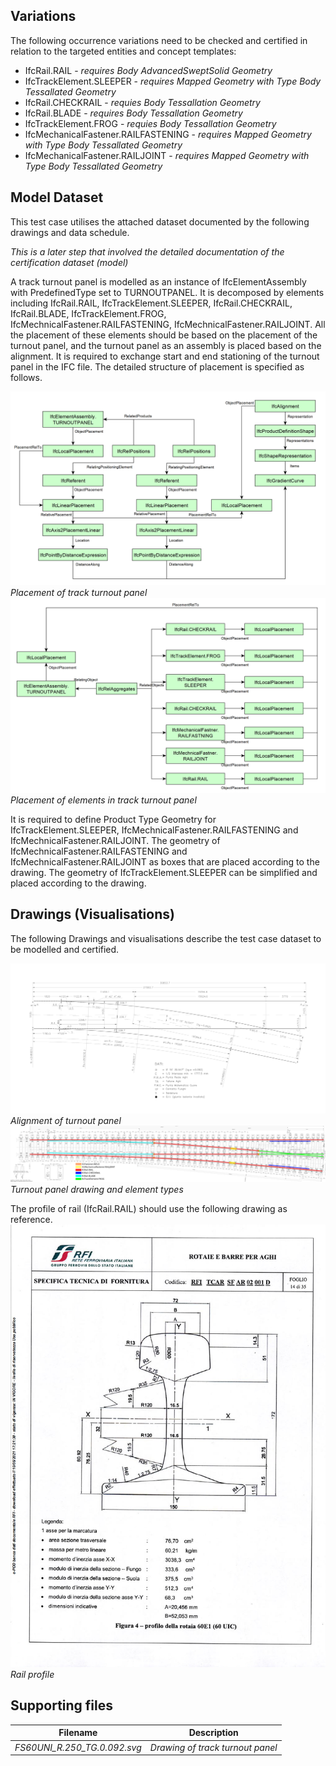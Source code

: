 ## Variations
The following occurrence variations need to be checked and certified in relation to the targeted entities and concept templates:

- IfcRail.RAIL - *requires Body AdvancedSweptSolid Geometry*
- IfcTrackElement.SLEEPER - *requires Mapped Geometry with Type Body Tessallated Geometry*
- IfcRail.CHECKRAIL - *requies Body Tessallation Geometry*
- IfcRail.BLADE - *requires Body Tessallation Geometry*
- IfcTrackElement.FROG - *requies Body Tessallation Geometry*
- IfcMechanicalFastener.RAILFASTENING - *requires Mapped Geometry with Type Body Tessallated Geometry*
- IfcMechanicalFastener.RAILJOINT - *requires Mapped Geometry with Type Body Tessallated Geometry*

## Model Dataset
This test case utilises the attached dataset documented by the following drawings and data schedule. 

*This is a later step that involved the detailed documentation of the certification dataset (model)*

A track turnout panel is modelled as an instance of IfcElementAssembly with PredefinedType set to TURNOUTPANEL.
It is decomposed by elements including IfcRail.RAIL, IfcTrackElement.SLEEPER, IfcRail.CHECKRAIL, IfcRail.BLADE, IfcTrackElement.FROG, IfcMechnicalFastener.RAILFASTENING, IfcMechnicalFastener.RAILJOINT.
All the placement of these elements should be based on the placement of the turnout panel, and the turnout panel as an assembly is placed based on the alignment.
It is required to exchange start and end stationing of the turnout panel in the IFC file.
The detailed structure of placement is specified as follows.

![alt text](Turnout_Placement.png)
*Placement of track turnout panel*
![alt text](Turnout_Element_Placement.png)
*Placement of elements in track turnout panel*

It is required to define Product Type Geometry for IfcTrackElement.SLEEPER, IfcMechnicalFastener.RAILFASTENING and IfcMechnicalFastener.RAILJOINT.
The geometry of IfcMechnicalFastener.RAILFASTENING and IfcMechnicalFastener.RAILJOINT as boxes that are placed according to the drawing.
The geometry of IfcTrackElement.SLEEPER can be simplified and placed according to the drawing.



## Drawings (Visualisations)
The following Drawings and visualisations describe the test case dataset to be modelled and certified.

![alt text](trackturnout_schematic.png)
*Alignment of turnout panel*
![alt text](trackturnout.png)
*Turnout panel drawing and element types*

The profile of rail (IfcRail.RAIL) should use the following drawing as reference.
![alt text](RailProfile60UIC.jpg)
*Rail profile*

## Supporting files

| Filename                          | Description                               |
|-----------------------------------|-------------------------------------------|
| *FS60UNI_R.250_TG.0.092.svg*                        | *Drawing of track turnout panel*                       |
